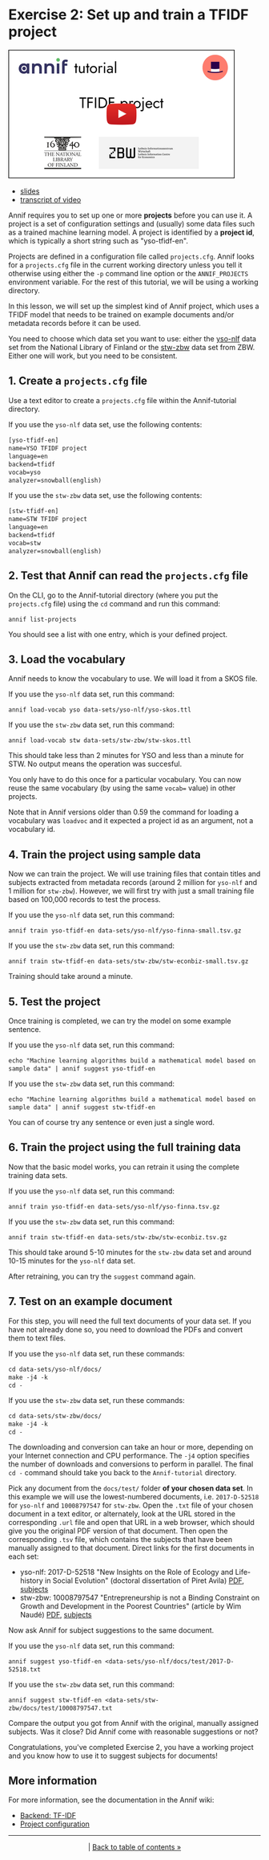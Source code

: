 # Exercise 2: Set up and train a TFIDF project

[![Video](/img/tfidf-project-slides-1.png)](https://youtu.be/Hwl6PUoG_hc)

- [slides](/presentations/tfidf-project-slides.pdf)
- [transcript of video](/transcripts/tfidf-project.md)

Annif requires you to set up one or more **projects** before you can use it.
A project is a set of configuration settings and (usually) some data files
such as a trained machine learning model. A project is identified by a
**project id**, which is typically a short string such as "yso-tfidf-en".

Projects are defined in a configuration file called `projects.cfg`. Annif
looks for a `projects.cfg` file in the current working directory unless you
tell it otherwise using either the `-p` command line option or the
`ANNIF_PROJECTS` environment variable. For the rest of this tutorial, we
will be using a working directory.

In this lesson, we will set up the simplest kind of Annif project, which
uses a TFIDF model that needs to be trained on example documents and/or
metadata records before it can be used. 

You need to choose which data set you want to use: either the
[yso-nlf](../data-sets/yso-nlf) data set from the National
Library of Finland or the [stw-zbw](../data-sets/stw-zbw) data set from ZBW.
Either one will work, but you need to be consistent.

## 1. Create a `projects.cfg` file

Use a text editor to create a `projects.cfg` file within the Annif-tutorial 
directory.

If you use the `yso-nlf` data set, use the following contents:

    [yso-tfidf-en]
    name=YSO TFIDF project
    language=en
    backend=tfidf
    vocab=yso
    analyzer=snowball(english)

If you use the `stw-zbw` data set, use the following contents:

    [stw-tfidf-en]
    name=STW TFIDF project
    language=en
    backend=tfidf
    vocab=stw
    analyzer=snowball(english)

## 2. Test that Annif can read the `projects.cfg` file

On the CLI, go to the Annif-tutorial directory (where you put the `projects.cfg`
file) using the `cd` command and run this command:

    annif list-projects

You should see a list with one entry, which is your defined project.

## 3. Load the vocabulary

Annif needs to know the vocabulary to use. We will load it from a SKOS file.

If you use the `yso-nlf` data set, run this command:

    annif load-vocab yso data-sets/yso-nlf/yso-skos.ttl

If you use the `stw-zbw` data set, run this command:

    annif load-vocab stw data-sets/stw-zbw/stw-skos.ttl

This should take less than 2 minutes for YSO and less than a minute for
STW. No output means the operation was succesful.

You only have to do this once for a particular vocabulary. You can now reuse
the same vocabulary (by using the same `vocab=` value) in other projects.

Note that in Annif versions older than 0.59 the command for loading a vocabulary was `loadvoc` and it expected a project id as an argument, not a vocabulary id.

## 4. Train the project using sample data

Now we can train the project. We will use training files that contain titles
and subjects extracted from metadata records (around 2 million for
`yso-nlf` and 1 million for `stw-zbw`). However, we will first try
with just a small training file based on 100,000 records to test the
process.

If you use the `yso-nlf` data set, run this command:

    annif train yso-tfidf-en data-sets/yso-nlf/yso-finna-small.tsv.gz

If you use the `stw-zbw` data set, run this command:

    annif train stw-tfidf-en data-sets/stw-zbw/stw-econbiz-small.tsv.gz

Training should take around a minute.

## 5. Test the project

Once training is completed, we can try the model on some example sentence.

If you use the `yso-nlf` data set, run this command:

    echo "Machine learning algorithms build a mathematical model based on sample data" | annif suggest yso-tfidf-en

If you use the `stw-zbw` data set, run this command:

    echo "Machine learning algorithms build a mathematical model based on sample data" | annif suggest stw-tfidf-en

You can of course try any sentence or even just a single word.

## 6. Train the project using the full training data

Now that the basic model works, you can retrain it using the complete
training data sets. 

If you use the `yso-nlf` data set, run this command:

    annif train yso-tfidf-en data-sets/yso-nlf/yso-finna.tsv.gz

If you use the `stw-zbw` data set, run this command:

    annif train stw-tfidf-en data-sets/stw-zbw/stw-econbiz.tsv.gz

This should take around 5-10 minutes for the `stw-zbw` data
set and around 10-15 minutes for the `yso-nlf` data set.

After retraining, you can try the `suggest` command again.

## 7. Test on an example document

For this step, you will need the full text documents of your data set.  If
you have not already done so, you need to download the PDFs and convert them
to text files.

If you use the `yso-nlf` data set, run these commands:

    cd data-sets/yso-nlf/docs/
    make -j4 -k
    cd -

If you use the `stw-zbw` data set, run these commands:

    cd data-sets/stw-zbw/docs/
    make -j4 -k
    cd -

The downloading and conversion can take an hour or more, depending on your
Internet connection and CPU performance. The `-j4` option specifies the number of
downloads and conversions to perform in parallel.  The final `cd -` command
should take you back to the `Annif-tutorial` directory.

Pick any document from the `docs/test/` folder **of your chosen data set**. In
this example we will use the lowest-numbered documents, i.e. `2017-D-52518`
for `yso-nlf` and `10008797547` for `stw-zbw`. Open the `.txt` file of your
chosen document in a text editor, or alternately, look at the URL stored in
the corresponding `.url` file and open that URL in a web browser, which
should give you the original PDF version of that document. Then open the
corresponding `.tsv` file, which contains the subjects that have been
manually assigned to that document. Direct links for the first documents in
each set:

* yso-nlf: 2017-D-52518 "New Insights on the Role of Ecology and Life-history in Social Evolution" (doctoral dissertation of Piret Avila) [PDF](https://jyx2.jyu.fi/dspace/bitstream/handle/123456789/52518/978-951-39-6906-6_vaitos_20170113.pdf), [subjects](https://github.com/NatLibFi/Annif-tutorial/blob/master/data-sets/yso-nlf/docs/test/2017-D-52518.tsv)
* stw-zbw: 10008797547 "Entrepreneurship is not a Binding Constraint on Growth and Development in the Poorest Countries" (article by Wim Naudé) [PDF](https://www.econstor.eu/bitstream/10419/45166/1/616078927.pdf), [subjects](https://github.com/NatLibFi/Annif-tutorial/blob/master/data-sets/stw-zbw/docs/test/10008797547.tsv)

Now ask Annif for subject suggestions to the same document.

If you use the `yso-nlf` data set, run this command:

    annif suggest yso-tfidf-en <data-sets/yso-nlf/docs/test/2017-D-52518.txt

If you use the `stw-zbw` data set, run this command:

    annif suggest stw-tfidf-en <data-sets/stw-zbw/docs/test/10008797547.txt

Compare the output you got from Annif with the original, manually assigned
subjects. Was it close? Did Annif come with reasonable suggestions or not?

Congratulations, you've completed Exercise 2, you have a working project and
you know how to use it to suggest subjects for documents!

## More information

For more information, see the documentation in the Annif wiki:

* [Backend: TF-IDF](https://github.com/NatLibFi/Annif/wiki/Backend%3A-TF-IDF)
* [Project configuration](https://github.com/NatLibFi/Annif/wiki/Project-configuration)

---

<p align="center">
|
<a href="/exercises/README.md">Back to table of contents »</a>
</p>
